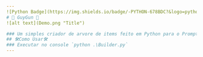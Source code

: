```yaml
---
![Python Badge](https://img.shields.io/badge/-PYTHON-678BDC?&logo=python&labelColor=2e3440&style=for-the-badge&logoColor=678BDC)
# 🌲 GuyGun 🌲
![alt text](Demo.png "Title")

### Um simples criador de arvore de items feito em Python para o Prompt
## 🛠Como Usar🛠
### Executar no console `python .\Builder.py`
---
```

